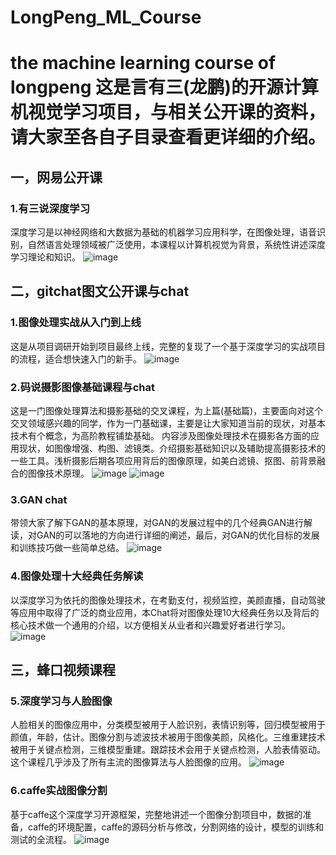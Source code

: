 # LongPeng_ML_Course
the machine learning course of longpeng
这是言有三(龙鹏)的开源计算机视觉学习项目，与相关公开课的资料，请大家至各自子目录查看更详细的介绍。
=====


一，网易公开课
------
### 1.有三说深度学习
深度学习是以神经网络和大数据为基础的机器学习应用科学，在图像处理，语音识别，自然语言处理领域被广泛使用，本课程以计算机视觉为背景，系统性讲述深度学习理论和知识。
![image](https://github.com/longpeng2008/LongPeng_ML_Course/blob/master/images/0.jpg)


二，gitchat图文公开课与chat
------
### 1.图像处理实战从入门到上线
这是从项目调研开始到项目最终上线，完整的复现了一个基于深度学习的实战项目的流程，适合想快速入门的新手。
![image](https://github.com/longpeng2008/LongPeng_ML_Course/blob/master/images/1.jpg)

### 2.码说摄影图像基础课程与chat
这是一门图像处理算法和摄影基础的交叉课程，为上篇(基础篇)，主要面向对这个交叉领域感兴趣的同学，作为一门基础课，主要是让大家知道当前的现状，对基本技术有个概念，为高阶教程铺垫基础。
内容涉及图像处理技术在摄影各方面的应用现状，如图像增强、构图、滤镜类。介绍摄影基础知识以及辅助提高摄影技术的一些工具。浅析摄影后期各项应用背后的图像原理，如美白滤镜、抠图、前背景融合的图像技术原理。
![image](https://github.com/longpeng2008/LongPeng_ML_Course/blob/master/images/2.1.jpg)
![image](https://github.com/longpeng2008/LongPeng_ML_Course/blob/master/images/2.2.jpg)

### 3.GAN chat
带领大家了解下GAN的基本原理，对GAN的发展过程中的几个经典GAN进行解读，对GAN的可以落地的方向进行详细的阐述，最后，对GAN的优化目标的发展和训练技巧做一些简单总结。
![image](https://github.com/longpeng2008/LongPeng_ML_Course/blob/master/images/3.jpg)

### 4.图像处理十大经典任务解读
以深度学习为依托的图像处理技术，在考勤支付，视频监控，美颜直播，自动驾驶等应用中取得了广泛的商业应用，本Chat将对图像处理10大经典任务以及背后的核心技术做一个通用的介绍，以方便相关从业者和兴趣爱好者进行学习。![image](https://github.com/longpeng2008/LongPeng_ML_Course/blob/master/images/4.jpg)

三，蜂口视频课程
------
### 5.深度学习与人脸图像
人脸相关的图像应用中，分类模型被用于人脸识别，表情识别等，回归模型被用于颜值，年龄，估计。图像分割与滤波技术被用于图像美颜，风格化。三维重建技术被用于关键点检测，三维模型重建。跟踪技术会用于关键点检测，人脸表情驱动。这个课程几乎涉及了所有主流的图像算法与人脸图像的应用。
![image](https://github.com/longpeng2008/LongPeng_ML_Course/blob/master/images/5.jpg)

### 6.caffe实战图像分割
基于caffe这个深度学习开源框架，完整地讲述一个图像分割项目中，数据的准备，caffe的环境配置，caffe的源码分析与修改，分割网络的设计，模型的训练和测试的全流程。 
![image](https://github.com/longpeng2008/LongPeng_ML_Course/blob/master/images/6.jpg)

